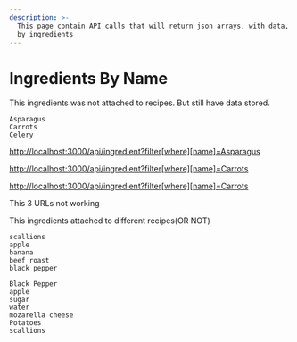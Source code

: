 ```yaml
---
description: >-
  This page contain API calls that will return json arrays, with data, filtered
  by ingredients
---
```


# Ingredients By Name

This ingredients was not attached to recipes. But still have data stored.

```text
Asparagus
Carrots
Celery
```

[http://localhost:3000/api/ingredient?filter\[where\]\[name\]=Asparagus](http://localhost:3000/api/ingredient?filter[where][name]=Asparagus)

 [http://localhost:3000/api/ingredient?filter\[where\]\[name\]=Carrots](http://localhost:3000/api/ingredient?filter[where][name]=Carrots) 

[http://localhost:3000/api/ingredient?filter\[where\]\[name\]=Carrots](http://localhost:3000/api/ingredient?filter[where][name]=Celery) 

This 3 URLs not working

This ingredients attached to different recipes\(OR NOT\)

```text
scallions
apple
banana
beef roast
black pepper
```

```text
Black Pepper
apple
sugar
water
mozarella cheese
Potatoes
scallions
```

